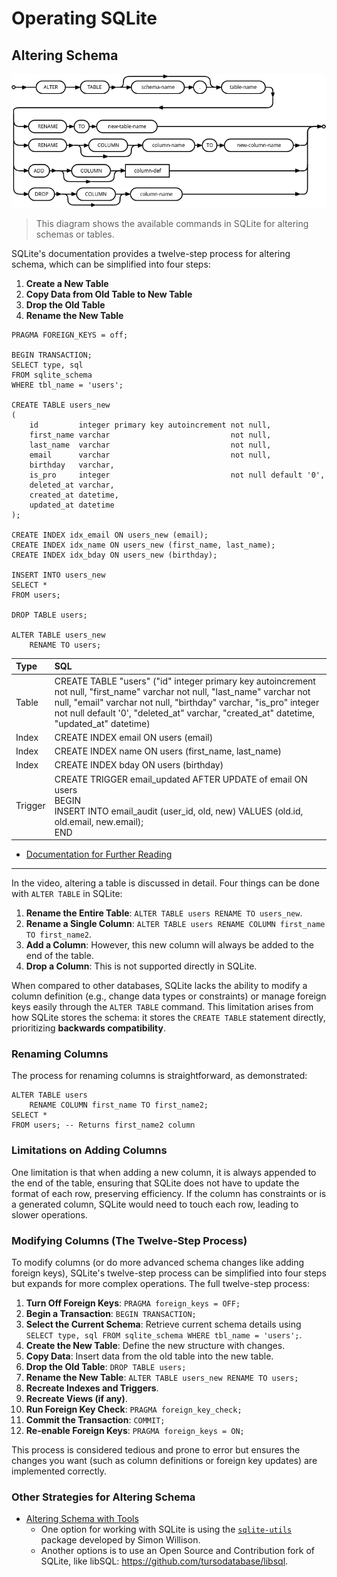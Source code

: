 # Operating SQLite

## Altering Schema

![ALTER TABLE Diagram](../docs/assets/ALTER_TABLE-railroad-diagram.png)

> This diagram shows the available commands in SQLite for altering schemas or tables.

SQLite's documentation provides a twelve-step process for altering schema, which can be simplified into four steps:

1. **Create a New Table**
2. **Copy Data from Old Table to New Table**
3. **Drop the Old Table**
4. **Rename the New Table**

```sqlite
PRAGMA FOREIGN_KEYS = off;

BEGIN TRANSACTION;
SELECT type, sql
FROM sqlite_schema
WHERE tbl_name = 'users';

CREATE TABLE users_new
(
    id         integer primary key autoincrement not null,
    first_name varchar                           not null,
    last_name  varchar                           not null,
    email      varchar                           not null,
    birthday   varchar,
    is_pro     integer                           not null default '0',
    deleted_at varchar,
    created_at datetime,
    updated_at datetime
);

CREATE INDEX idx_email ON users_new (email);
CREATE INDEX idx_name ON users_new (first_name, last_name);
CREATE INDEX idx_bday ON users_new (birthday);

INSERT INTO users_new
SELECT *
FROM users;

DROP TABLE users;

ALTER TABLE users_new
    RENAME TO users;
```

| Type    | SQL                                                                                                                                                                                                                                                                                          |
|:--------|:---------------------------------------------------------------------------------------------------------------------------------------------------------------------------------------------------------------------------------------------------------------------------------------------|
| Table   | CREATE TABLE "users" ("id" integer primary key autoincrement not null, "first_name" varchar not null, "last_name" varchar not null, "email" varchar not null, "birthday" varchar, "is_pro" integer not null default '0', "deleted_at" varchar, "created_at" datetime, "updated_at" datetime) |
| Index   | CREATE INDEX email ON users (email)                                                                                                                                                                                                                                                          |
| Index   | CREATE INDEX name ON users (first_name, last_name)                                                                                                                                                                                                                                           |
| Index   | CREATE INDEX bday ON users (birthday)                                                                                                                                                                                                                                                        |
| Trigger | CREATE TRIGGER email_updated AFTER UPDATE of email ON users <br/>BEGIN<br/>INSERT INTO email_audit (user_id, old, new) VALUES (old.id, old.email, new.email);<br/>END                                                                                                                        |

- [Documentation for Further Reading](https://sqlite.org/lang_altertable.html)

---

In the video, altering a table is discussed in detail. Four things can be done with `ALTER TABLE` in SQLite:

1. **Rename the Entire Table**: `ALTER TABLE users RENAME TO users_new`.
2. **Rename a Single Column**: `ALTER TABLE users RENAME COLUMN first_name TO first_name2`.
3. **Add a Column**: However, this new column will always be added to the end of the table.
4. **Drop a Column**: This is not supported directly in SQLite.

When compared to other databases, SQLite lacks the ability to modify a column definition (e.g., change data types or
constraints) or manage foreign keys easily through the `ALTER TABLE` command. This limitation arises from how SQLite
stores the schema: it stores the `CREATE TABLE` statement directly, prioritizing **backwards compatibility**.

### Renaming Columns

The process for renaming columns is straightforward, as demonstrated:

```sqlite
ALTER TABLE users
    RENAME COLUMN first_name TO first_name2;
SELECT *
FROM users; -- Returns first_name2 column
```

### Limitations on Adding Columns

One limitation is that when adding a new column, it is always appended to the end of the table, ensuring that SQLite
does not have to update the format of each row, preserving efficiency. If the column has constraints or is a generated
column, SQLite would need to touch each row, leading to slower operations.

### Modifying Columns (The Twelve-Step Process)

To modify columns (or do more advanced schema changes like adding foreign keys), SQLite's twelve-step process can be
simplified into four steps but expands for more complex operations. The full twelve-step process:

1. **Turn Off Foreign Keys**: `PRAGMA foreign_keys = OFF;`
2. **Begin a Transaction**: `BEGIN TRANSACTION;`
3. **Select the Current Schema**: Retrieve current schema details using
   `SELECT type, sql FROM sqlite_schema WHERE tbl_name = 'users';`.
4. **Create the New Table**: Define the new structure with changes.
5. **Copy Data**: Insert data from the old table into the new table.
6. **Drop the Old Table**: `DROP TABLE users;`
7. **Rename the New Table**: `ALTER TABLE users_new RENAME TO users;`
8. **Recreate Indexes and Triggers**.
9. **Recreate Views (if any)**.
10. **Run Foreign Key Check**: `PRAGMA foreign_key_check;`
11. **Commit the Transaction**: `COMMIT;`
12. **Re-enable Foreign Keys**: `PRAGMA foreign_keys = ON;`

This process is considered tedious and prone to error but ensures the changes you want (such as column definitions or
foreign key updates) are implemented correctly.

### Other Strategies for Altering Schema

- [Altering Schema with Tools](./Altering-Tools.md)
    - One option for working with SQLite is using the [`sqlite-utils`](https://github.com/simonw/sqlite-utils) package
      developed by Simon Willison.
    - Another options is to use an Open Source and Contribution fork of SQLite, like
      libSQL: https://github.com/tursodatabase/libsql.
